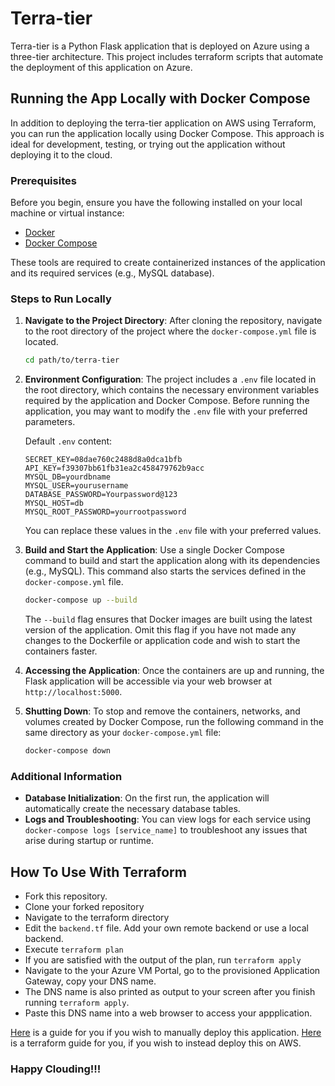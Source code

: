 # Terra-tier

Terra-tier is a Python Flask application that is deployed on Azure using a three-tier architecture.
This project includes terraform scripts that automate the deployment of this application on Azure.

## Running the App Locally with Docker Compose

In addition to deploying the terra-tier application on AWS using Terraform, you can run the application locally using Docker Compose. This approach is ideal for development, testing, or trying out the application without deploying it to the cloud.

### Prerequisites

Before you begin, ensure you have the following installed on your local machine or virtual instance:

- [Docker](https://docs.docker.com/engine/install/)
- [Docker Compose](https://docs.docker.com/compose/install/)

These tools are required to create containerized instances of the application and its required services (e.g., MySQL database).

### Steps to Run Locally

1. **Navigate to the Project Directory**: After cloning the repository, navigate to the root directory of the project where the `docker-compose.yml` file is located.

    ```bash
    cd path/to/terra-tier
    ```

2. **Environment Configuration**: The project includes a `.env` file located in the root directory, which contains the necessary environment variables required by the application and Docker Compose. Before running the application, you may want to modify the `.env` file with your preferred parameters.

    Default `.env` content:

    ```env
    SECRET_KEY=08dae760c2488d8a0dca1bfb
    API_KEY=f39307bb61fb31ea2c458479762b9acc
    MYSQL_DB=yourdbname
    MYSQL_USER=yourusername
    DATABASE_PASSWORD=Yourpassword@123
    MYSQL_HOST=db
    MYSQL_ROOT_PASSWORD=yourrootpassword
    ```

    You can replace these values in the `.env` file with your preferred values.

3. **Build and Start the Application**: Use a single Docker Compose command to build and start the application along with its dependencies (e.g., MySQL). This command also starts the services defined in the `docker-compose.yml` file.

    ```bash
    docker-compose up --build
    ```

    The `--build` flag ensures that Docker images are built using the latest version of the application. Omit this flag if you have not made any changes to the Dockerfile or application code and wish to start the containers faster.

4. **Accessing the Application**: Once the containers are up and running, the Flask application will be accessible via your web browser at `http://localhost:5000`. 

5. **Shutting Down**: To stop and remove the containers, networks, and volumes created by Docker Compose, run the following command in the same directory as your `docker-compose.yml` file:

    ```bash
    docker-compose down
    ```

### Additional Information

- **Database Initialization**: On the first run, the application will automatically create the necessary database tables.
- **Logs and Troubleshooting**: You can view logs for each service using `docker-compose logs [service_name]` to troubleshoot any issues that arise during startup or runtime.

## How To Use With Terraform
- Fork this repository.
- Clone your forked repository
- Navigate to the terraform directory
- Edit the `backend.tf` file. Add your own remote backend or use a local backend.
- Execute `terraform plan`
- If you are satisfied with the output of the plan, run `terraform apply`
- Navigate to the your Azure VM Portal, go to the provisioned Application Gateway, copy your DNS name.
- The DNS name is also printed as output to your screen after you finish running `terraform apply`.
- Paste this DNS name into a web browser to access your appplication.

[Here](https://dev.to/kelvinskell/a-practical-guide-to-deploying-a-complex-production-level-three-tier-architecture-on-aws-2hf0) is a guide for you if you wish to manually deploy this application.
[Here](https://github.com/Kelvinskell/terra-tier/tree/master) is a terraform guide for you, if you wish to instead deploy this on AWS.


### Happy Clouding!!!
  
